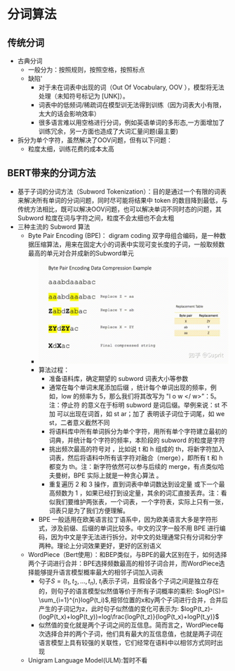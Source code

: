 # 分词算法

## 传统分词

- 古典分词
  - 一般分为：按照规则，按照空格，按照标点
  - 缺陷'
    - 对于未在词表中出现的词（Out Of Vocabulary, OOV ），模型将无法处理（未知符号标记为 [UNK]）。
    - 词表中的低频词/稀疏词在模型训无法得到训练（因为词表大小有限，太大的话会影响效率）
    - 很多语言难以用空格进行分词，例如英语单词的多形态,一方面增加了训练冗余，另一方面也造成了大词汇量问题(最主要)
- 拆分为单个字符，虽然解决了OOV问题，但有以下问题：
  - 粒度太细，训练花费的成本太高

## BERT带来的分词方法

- 基于子词的分词方法（Subword Tokenization）：目的是通过一个有限的词表 来解决所有单词的分词问题，同时尽可能将结果中 token 的数目降到最低，与传统方法相比，既可以解决OOV问题，也可以解决单词不同时态的问题，其Subword 粒度在词与字符之间，粒度不会太细也不会太粗
- 三种主流的 Subword 算法
  - Byte Pair Encoding (BPE)： digram coding 双字母组合编码，是一种数据压缩算法，用来在固定大小的词表中实现可变⻓度的子词，一般取频数最高的单元对合并成新的Subword单元
    - ![节点](./../../image/BEP.jpg)
    - 算法过程：
      - 准备语料库，确定期望的 subword 词表大小等参数
      - 通常在每个单词末尾添加后缀 </w>，统计每个单词出现的频率，例如，low 的频率为 5，那么我们将其改写为 "l o w </ w>”：5。注：停止符 </w> 的意义在于标明 subword 是词后缀。举例来说：st 不加 </w> 可以出现在词首，如 st ar；加了 </w> 表明该子词位于词尾，如 we st</w>，二者意义截然不同
      - 将语料库中所有单词拆分为单个字符，用所有单个字符建立最初的词典，并统计每个字符的频率，本阶段的 subword 的粒度是字符
      - 挑出频次最高的符号对 ，比如说 t 和 h 组成的 th，将新字符加入词表，然后将语料中所有该字符对融合（merge），即所有 t 和 h 都变为 th。注：新字符依然可以参与后续的 merge，有点类似哈夫曼树，BPE 实际上就是一种贪心算法 。
      - 重复遍历 2 和 3 操作，直到词表中单词数达到设定量 或下一个最高频数为 1 ，如果已经打到设定量，其余的词汇直接丢弃。注：看似我们要维护两张表，一个词表，一个字符表，实际上只有一张，词表只是为了我们方便理解。
    - BPE 一般适用在欧美语言拉丁语系中，因为欧美语言大多是字符形式，涉及前缀、后缀的单词比较多。中文的汉字一般不用 BPE 进行编码，因为中文是字无法进行拆分。对中文的处理通常只有分词和分字两种。理论上分词效果更好，更好的区别语义
  - WordPiece（Bert使用）：和BEP类似，与BPE的最大区别在于，如何选择两个子词进行合并：BPE选择频数最高的相邻子词合并，而WordPiece选择能够提升语言模型概率最大的相邻子词加入词表
    - 句子$S=(t_1,t_2,...,t_n)$, $t_i$表示子词，且假设各个子词之间是独立存在的，则句子的语言模型似然值等价于所有子词概率的乘积: $logP(S)= \sum_{i=1}^{n}logP(t_i)$,相邻位置的x和y两个子词进行合并，合并后产生的子词记为z，此时句子似然值的变化可表示为: $logP(t_z)-(logP(t_x)+logP(t_y))=log\frac{logP(t_z)}{logP(t_x)+logP(t_y)}$
    - 似然值的变化就是两个子词之间的互信息。简而言之，WordPiece每次选择合并的两个子词，他们具有最大的互信息值，也就是两子词在语言模型上具有较强的关联性，它们经常在语料中以相邻方式同时出现
  - Unigram Language Model(ULM):暂时不看